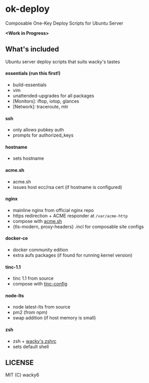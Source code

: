 # ok-deploy
Composable One-Key Deploy Scripts for Ubuntu Server

**\<Work in Progress\>**

## What's included
Ubuntu server deploy scripts that suits wacky's tastes

#### essentials (run this first!)
* build-essentials
* vim
* unattended-upgrades for all packages
* [Monitors]: iftop, iotop, glances
* [Network]: traceroute, mtr

#### ssh
* only allows pubkey auth
* prompts for authorized_keys

#### hostname
* sets hostname

#### acme.sh
* acme.sh
* issues host ecc/rsa cert (if hostname is configured)

#### nginx
* mainline nginx from official nginx repo
* https redirection + ACME responder at `/var/acme-http`
* compose with [acme.sh](https://github.com/Neilpang/acme.sh)
* {tls-modern, proxy-headers} .incl for composable site configs

#### docker-ce
* docker community edition
* extra aufs packages (if found for running kernel version)

#### tinc-1.1
* tinc 1.1 from source
* compose with [tinc-config](https://github.com/wacky6/tinc-config)

#### node-lts
* node latest-lts from source
* pm2 (from npm)
* swap addition (if host memory is small)

#### zsh
* zsh + [wacky's zshrc](https://github.com/wacky6/my_zshrc)
* sets default shell

## LICENSE
MIT (C) wacky6
